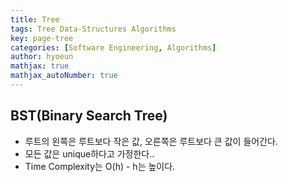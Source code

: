 ```yaml
---
title: Tree
tags: Tree Data-Structures Algorithms
key: page-tree
categories: [Software Engineering, Algorithms]
author: hyoeun
mathjax: true
mathjax_autoNumber: true
---
```


## BST(Binary Search Tree)
* 루트의 왼쪽은 루트보다 작은 값, 오른쪽은 루트보다 큰 값이 들어간다.
* 모든 값은 unique하다고 가정한다..
* Time Complexity는 O(h) - h는 높이다.
